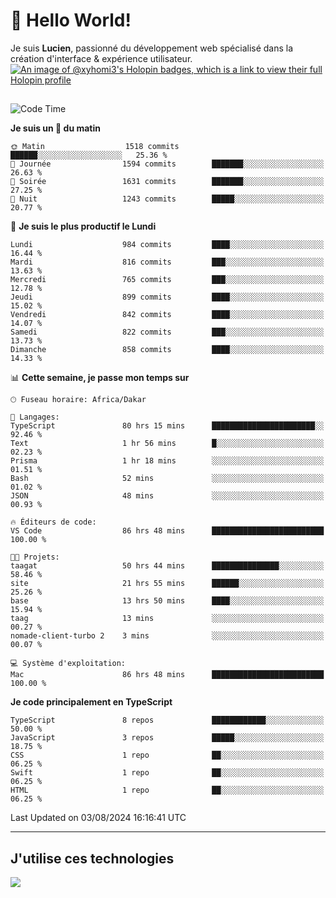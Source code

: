 # 👋 Hello World!

Je suis **Lucien**, passionné du développement web spécialisé dans la création d'interface & expérience utilisateur.
[![An image of @xyhomi3's Holopin badges, which is a link to view their full Holopin profile](https://holopin.me/xyhomi3)](https://holopin.io/@xyhomi3)

##

<!--START_SECTION:waka-->
![Code Time](http://img.shields.io/badge/Code%20Time-1%2C688%20hrs%2012%20mins-blue)

**Je suis un 🐤 du matin** 

```text
🌞 Matin                  1518 commits        ██████░░░░░░░░░░░░░░░░░░░   25.36 % 
🌆 Journée                1594 commits        ███████░░░░░░░░░░░░░░░░░░   26.63 % 
🌃 Soirée                 1631 commits        ███████░░░░░░░░░░░░░░░░░░   27.25 % 
🌙 Nuit                   1243 commits        █████░░░░░░░░░░░░░░░░░░░░   20.77 % 
```
📅 **Je suis le plus productif le Lundi** 

```text
Lundi                    984 commits         ████░░░░░░░░░░░░░░░░░░░░░   16.44 % 
Mardi                    816 commits         ███░░░░░░░░░░░░░░░░░░░░░░   13.63 % 
Mercredi                 765 commits         ███░░░░░░░░░░░░░░░░░░░░░░   12.78 % 
Jeudi                    899 commits         ████░░░░░░░░░░░░░░░░░░░░░   15.02 % 
Vendredi                 842 commits         ████░░░░░░░░░░░░░░░░░░░░░   14.07 % 
Samedi                   822 commits         ███░░░░░░░░░░░░░░░░░░░░░░   13.73 % 
Dimanche                 858 commits         ████░░░░░░░░░░░░░░░░░░░░░   14.33 % 
```


📊 **Cette semaine, je passe mon temps sur** 

```text
🕑︎ Fuseau horaire: Africa/Dakar

💬 Langages: 
TypeScript               80 hrs 15 mins      ███████████████████████░░   92.46 % 
Text                     1 hr 56 mins        █░░░░░░░░░░░░░░░░░░░░░░░░   02.23 % 
Prisma                   1 hr 18 mins        ░░░░░░░░░░░░░░░░░░░░░░░░░   01.51 % 
Bash                     52 mins             ░░░░░░░░░░░░░░░░░░░░░░░░░   01.02 % 
JSON                     48 mins             ░░░░░░░░░░░░░░░░░░░░░░░░░   00.93 % 

🔥 Éditeurs de code: 
VS Code                  86 hrs 48 mins      █████████████████████████   100.00 % 

🐱‍💻 Projets: 
taagat                   50 hrs 44 mins      ███████████████░░░░░░░░░░   58.46 % 
site                     21 hrs 55 mins      ██████░░░░░░░░░░░░░░░░░░░   25.26 % 
base                     13 hrs 50 mins      ████░░░░░░░░░░░░░░░░░░░░░   15.94 % 
taag                     13 mins             ░░░░░░░░░░░░░░░░░░░░░░░░░   00.27 % 
nomade-client-turbo 2    3 mins              ░░░░░░░░░░░░░░░░░░░░░░░░░   00.07 % 

💻 Système d'exploitation: 
Mac                      86 hrs 48 mins      █████████████████████████   100.00 % 
```

**Je code principalement en TypeScript** 

```text
TypeScript               8 repos             ████████████░░░░░░░░░░░░░   50.00 % 
JavaScript               3 repos             █████░░░░░░░░░░░░░░░░░░░░   18.75 % 
CSS                      1 repo              ██░░░░░░░░░░░░░░░░░░░░░░░   06.25 % 
Swift                    1 repo              ██░░░░░░░░░░░░░░░░░░░░░░░   06.25 % 
HTML                     1 repo              ██░░░░░░░░░░░░░░░░░░░░░░░   06.25 % 
```




 Last Updated on 03/08/2024 16:16:41 UTC
<!--END_SECTION:waka-->
---

## J'utilise ces technologies

<p align="left">
  <a href="https://skillicons.dev">
    <img src="https://skillicons.dev/icons?i=ts,js,md,scss,tailwind,react,docker,express,astro,vite,nextjs,vercel,figma,ableton" />
  </a>
</p>

